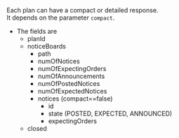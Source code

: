 Each plan can have a compact or detailed response.<br/>
It depends on the parameter ``compact``.<br/>
* The fields are
    * planId
    * noticeBoards
        * path
        * numOfNotices
        * numOfExpectingOrders
        * numOfAnnouncements
        * numOfPostedNotices
        * numOfExpectedNotices
        * notices (compact==false)
            * id
            * state (POSTED, EXPECTED, ANNOUNCED)
            * expectingOrders
    * closed
